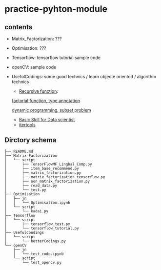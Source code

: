 # practice-pyhton-module

## contents

- Matrix_Factorization: ???

- Optimisation: ???

- Tensorflow: tensorflow tutorial sample code

- openCV: sample code

- UsefulCodings: some good technics / learn objecte oriented / algorithm technics

    - [Recursive function](UsefulCondings/script/betterCodings.py): 
    
    [factorial function, type annotation](https://qiita.com/drken/items/23a4f604fa3f505dd5ad)
    
    [dynamic programming, subset problem](https://qiita.com/drken/items/23a4f604fa3f505dd5ad)
    
    - [Basic Skill for Data scientist](http://kysmo.hatenablog.jp/entry/2017/12/11/134537)
    - [itertools](https://docs.python.org/ja/3/library/itertools.html)
    
## Dirctory schema


```
├── README.md
├── Matrix-Factorization
│   └── script
│       ├── TensorFlowMF_Lingbal_Comp.py
│       ├── item_base_recommend.py
│       ├── matrix_factorization.py
│       ├── matrix_factorization_tensorflow.py
│       ├── non_matrix_factorization.py
│       ├── read_data.py
│       └── test.py
├── Optimisation
│   ├── jn
│   │   └── Optimisation.ipynb
│   └── script
│       └── kadai.py
├── Tensorflow
│   └── script
│       ├── tensorflow_test.py
│       └── tensorflow_tutorial.py
├── UsefulCondings
│   └── script
│       └── betterCodings.py
└── openCV
    ├── jn
    │   └── test_code.ipynb
    └── script
        └── test_opencv.py
```

